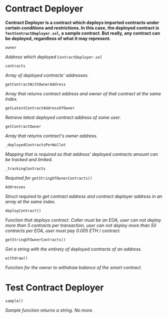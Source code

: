 # Contract Deployer
**Contract Deployer is a contract which deploys imported contracts under certain conditions and restrictions. In this case, the deployed contract is `TestContractDeployer.sol`, a sample contract. But really, any contract can be deployed, regardless of what it may represent.**

```
owner
```
*Address which deployed `ContractDeployer.sol`*

```
contracts
```
*Array of deployed contracts' addresses.*

```
getContractWithOwnerAddress
```
*Array that returns contract address and owner of that contract at the same index.*

```
getLatestContractAddressOfOwner
```
*Retrieve latest deployed contract address of some user.*

```
getContractOwner
```
*Array that returns contract's owner address.*

```
_deployedContractsPerWallet
```
*Mapping that is required so that address' deployed contracts amount can be tracked and limited.*

```
_trackingContracts
```
*Required for `getStringOfOwnerContracts()`*

```
Addresses
```
*Struct required to get contract address and contract deployer address in an array at the same index.*

```
deployContract()
```
*Function that deploys contract. Caller must be an EOA, user can not deploy more than 5 contracts per transaction, user can not deploy more than 50 contracts per EOA, user must pay 0.005 ETH / contract.*

```
getStringOfOwnerContracts()
```
*Get a string with the entirety of deployed contracts of an address.*

```
withdraw()
```
*Function for the owner to withdraw balance of the smart contract.*

# Test Contract Deployer

```
sample()
```
*Sample function returns a string. No more.*
